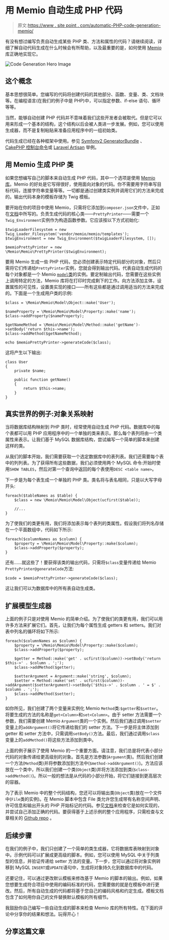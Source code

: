 # 用 Memio 自动生成 PHP 代码

> 原文:[https://www . site point . com/automatic-PHP-code-generation-memio/](https://www.sitepoint.com/automatic-php-code-generation-memio/)

有没有想过编写负责自动生成某些 PHP 类、方法和属性的代码？请继续阅读，详细了解自动代码生成在什么时候会有所帮助，以及最重要的是，如何使用 [Memio](http://memio.github.io/memio/) 库正确地实现它。

![Code Generation Hero Image](../Images/5b515f02dea958d29a63617bee7242e1.png)

## 这个概念

基本思想很简单。您编写的代码将创建代码的其他部分、函数、变量、类、文档块等。在编程语言(在我们的例子中是 PHP)中，可以指定参数、if-else 语句、循环等等。

当然，能够自动创建 PHP 代码并不意味着我们这些开发者会被取代。但是它可以用来形成一个基本的结构，这个结构以后会被人类进一步发展。例如，您可以使用生成器，而不是复制粘贴来准备应用程序中的一组初始类。

代码生成已经在各种框架中使用。参见 [Symfony2 GeneratorBundle](http://symfony.com/doc/current/bundles/SensioGeneratorBundle/index.html) 、 [CakePHP 控制台命令](http://book.cakephp.org/3.0/en/bake/usage.html)或 [Laravel Artisan](http://laravel.com/docs/5.0/artisan) 举例。

## 用 Memio 生成 PHP 类

如果您想编写自己的脚本来自动生成 PHP 代码，其中一个选项是使用 [Memio 库](http://memio.github.io/memio/)。Memio 的好处是它写得很好，使用面向对象的代码。你不需要用字符串写目标代码，连接字符串变量等等。一切都是通过创建类实例并调用它们的方法来完成的。输出代码本身的模板存储为 Twig 模板。

要开始在你的项目中使用 Memio，只需将它添加到`composer.json`文件中，正如在[文档](http://memio.github.io/memio/)中所写的。负责生成代码的核心类——`PrettyPrinter`——需要一个`Twig_Environment`实例作为构造函数参数。它应该按以下方式初始化:

```
$twigLoaderFilesystem = new Twig_Loader_Filesystem('vendor/memio/memio/templates');
$twigEnvironment = new Twig_Environment($twigLoaderFilesystem, []);

$memioPrettyPrinter = new \Memio\Memio\PrettyPrinter($twigEnvironment);
```

要用 Memio 生成一些 PHP 代码，您必须创建表示特定代码部分的对象，然后只需将它们传递给`PrettyPrinter`实例，您就会得到输出代码。代表自动生成代码的每个对象都是一个 Memio [`model`类](http://memio.github.io/memio/doc/01-model-tutorial.html)的实例。要定制输出代码，您需要在这些实例上调用特定的方法，Memio 库将在打印时完成剩下的工作。向方法添加主体，设置属性的可见性，设置类实现的接口——所有这些都是通过调用适当的方法来完成的。下面是一个生成用户类的示例:

```
$class = \Memio\Memio\Model\Object::make('User');

$nameProperty = \Memio\Memio\Model\Property::make('name');
$class->addProperty($nameProperty);

$getNameMethod = \Memio\Memio\Model\Method::make('getName')->setBody('return $this->name');
$class->addMethod($getNameMethod);

echo $memioPrettyPrinter->generateCode($class);
```

这将产生以下输出:

```
class User
{
    private $name;

    public function getName()
    {
        return $this->name;
    }
}
```

## 真实世界的例子:对象关系映射

当将数据库结构映射到 PHP 类时，经常使用自动生成 PHP 代码。数据库中的每个表都可以用 PHP 应用程序中的一个单独的类来表示。那么每个表列将由一个类属性来表示。让我们基于 MySQL 数据库结构，尝试编写一个简单的脚本来创建这样的类。

从我们的脚本开始，我们需要获取一个选定数据库中的表列表。我们还需要每个表中的列列表。为了获得所有这些数据，我们必须使用两个 MySQL 命令:开始时使用`SHOW TABLES`，然后对第一个查询中返回的每个表使用`DESC <table name>`。

下一步是为每个表生成一个单独的 PHP 类。类名将与表名相同，只是以大写字母开头:

```
foreach($tableNames as $table) {
    $class = new \Memio\Memio\Model\Object(ucfirst($table));

    //...
}
```

为了使我们的类更有用，我们将添加表示每个表列的类属性。假设我们将列名存储在一个平面数组中，代码如下所示:

```
foreach($columnNames as $column) {
    $property = \Memio\Memio\Model\Property::make($column);
    $class->addProperty($property);
}
```

还有……就这些了！要获得该类的输出代码，只需将`$class`变量传递给 Memio `PrettyPrinter@generateCode`方法:

```
$code = $memioPrettyPrinter->generateCode($class);
```

这让我们可以为数据库中的所有表自动生成类。

## 扩展模型生成器

上面的例子只是对使用 Memio 的简单介绍。为了使我们的类更有用，我们可以用许多方法来扩展它们。首先，让我们为每个属性生成 getters 和 setters。我们对表中列名的循环将如下所示:

```
foreach($columnNames as $column) {
    $property = \Memio\Memio\Model\Property::make($column);
    $class->addProperty($property);

    $getter = Method::make('get' . ucfirst($column))->setBody('return $this->' . $column . ';');
    $class->addMethod($getter);

    $setterArgument = Argument::make('string', $column);
    $setter = Method::make('set' . ucfirst($column))->addArgument($setterArgument)->setBody('$this->' . $column . ' = $' . $column . ';');
    $class->addMethod($setter);
}
```

如你所见，我们创建了两个变量来实例化 Memio `Method`类:`$getter`和`$setter`。将要生成的方法的名称是`get<Column>`和`set<Column>`。由于 setter 方法需要一个参数，我们需要创建 Memio `Argument`类的一个实例。然后我们通过调用`$setter`变量上的`addArgument()`将它传递给我们的 setter 方法。下一步是将主体添加到 getter 和 setter 方法中，只需调用`setBody()`方法。最后，我们通过调用`$class`变量上的`addMethod()`将这些方法添加到类中。

上面的例子展示了使用 Memio 的一个重要方面。请注意，我们总是将代表小部分代码的对象传递给更高级别的对象。首先是方法参数(`Argument`类)。然后我们创建一个方法(`Method`类)并将参数添加到方法中(`$method->addArgument()`)。方法应该放在一个类中，所以我们创建一个类(`Object`类)并将方法添加到类(`$class->addMethod()`)。所以一般的想法是从代码的小部分开始，将它们链接到更高层次的容器。

为了表示 Memio 中的整个代码结构，您还可以将输出类(`Object`类)放在一个文件中(`File`类的实例)。在 Memio 脚本中包含 File 类允许您生成带有名称空间声明、许可信息和输出开头的 PHP 开始标记的代码。参见[文档](http://memio.github.io/memio/doc/01-model-tutorial.html)来检查它是如何实现的，并尝试自己添加正确的代码。要获得基于上述示例的整个应用程序，只需检查与文章相关的 [Github repo](https://github.com/jacek-b/memiomodelgenerator) 。

## 后续步骤

在我们的例子中，我们只创建了一个简单的类生成器，它将数据库表映射到对象中。示例代码可以扩展成更高级的脚本。例如，您可以使用 MySQL 中关于列类型的信息，并验证传递给 setter 方法的变量。下一步，您可以通过将对象实例转移到 MySQL `INSERT`或`UPDATE`语句中，生成将对象持久化到数据库中的代码。

还要记住，可以通过更改默认模板来修改基于 Memio 的脚本的输出。例如，如果您想要生成符合项目中使用的编码标准的代码，您需要做的就是在模板中进行更改。然后，所有自动生成的代码都将基于您自己的编码风格和约定生成。模板文档包含了如何用你自己的文件替换默认模板的所有细节。

我鼓励你自己编写一些自动生成的脚本来检查 Memio 库的所有特性。在下面的评论中分享你的结果和想法。玩得开心！

## 分享这篇文章